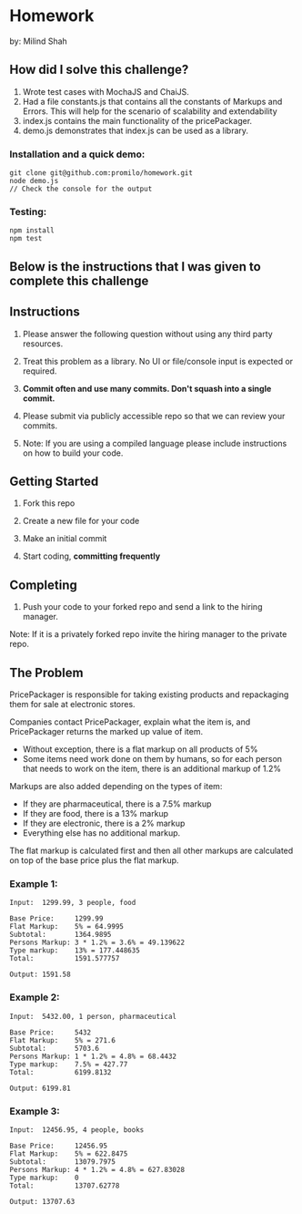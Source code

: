 # Homework

by: Milind Shah

## How did I solve this challenge?

1. Wrote test cases with MochaJS and ChaiJS.
2. Had a file constants.js that contains all the constants of Markups and Errors.
  This will help for the scenario of scalability and extendability
3. index.js contains the main functionality of the pricePackager.
4. demo.js demonstrates that index.js can be used as a library.

### Installation and a quick demo:
    git clone git@github.com:promilo/homework.git
    node demo.js
    // Check the console for the output

### Testing:
    npm install
    npm test

## Below is the instructions that I was given to complete this challenge

## Instructions

1. Please answer the following question without using any third party resources.

1. Treat this problem as a library. No UI or file/console input is expected or required.

1. **Commit often and use many commits. Don't squash into a single commit.**

1. Please submit via publicly accessible repo so that we can review your commits.

1. Note: If you are using a compiled language please include instructions on how to build your code.

## Getting Started

1. Fork this repo

1. Create a new file for your code

1. Make an initial commit

1. Start coding, **committing frequently**

## Completing
1. Push your code to your forked repo and send a link to the hiring manager.

Note: If it is a privately forked repo invite the hiring manager to the private repo.

## The Problem

PricePackager is responsible for taking existing products and repackaging them for sale at electronic stores.

Companies contact PricePackager, explain what the item is, and PricePackager returns the marked up value of item.

* Without exception, there is a flat markup on all products of 5%
* Some items need work done on them by humans, so for each person that needs to work on the item, there is an additional markup of 1.2%

Markups are also added depending on the types of item:

* If they are pharmaceutical, there is a 7.5% markup
* If they are food, there is a 13% markup
* If they are electronic, there is a 2% markup
* Everything else has no additional markup.

The flat markup is calculated first and then all other markups are calculated on top of the base price plus the flat markup.

### Example 1:

    Input:  1299.99, 3 people, food

    Base Price:     1299.99
    Flat Markup:    5% = 64.9995
    Subtotal:       1364.9895
    Persons Markup: 3 * 1.2% = 3.6% = 49.139622
    Type markup:    13% = 177.448635
    Total:          1591.577757

    Output: 1591.58

### Example 2:

    Input:  5432.00, 1 person, pharmaceutical

    Base Price:     5432
    Flat Markup:    5% = 271.6
    Subtotal:       5703.6
    Persons Markup: 1 * 1.2% = 4.8% = 68.4432
    Type markup:    7.5% = 427.77
    Total:          6199.8132

    Output: 6199.81

### Example 3:

    Input:  12456.95, 4 people, books

    Base Price:     12456.95
    Flat Markup:    5% = 622.8475
    Subtotal:       13079.7975
    Persons Markup: 4 * 1.2% = 4.8% = 627.83028
    Type markup:    0
    Total:          13707.62778

    Output: 13707.63
